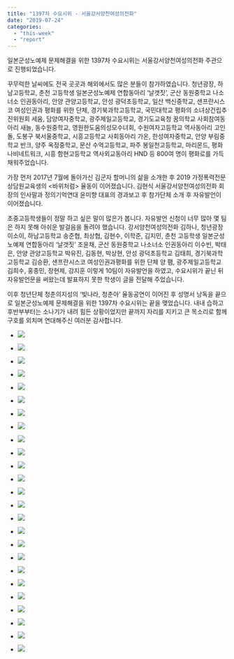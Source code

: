 ```yaml
---
title: "1397차 수요시위 - 서울강서양천여성의전화"
date: "2019-07-24"
categories: 
  - "this-week"
  - "report"
---
```


일본군성노예제 문제해결을 위한 1397차 수요시위는 서울강서양천여성의전화 주관으로 진행되었습니다.

꾸무럭한 날씨에도 전국 곳곳과 해외에서도 많은 분들이 참가하였습니다. 청년광장, 하남고등학교, 춘천 고등학생 일본군성노예제 연합동아리 ‘날갯짓’, 군산 동원중학교 나소너소 인권동아리, 안양 관양고등학교, 안성 광덕초등학교, 일산 백신중학교, 샌프란시스코 여성인권과 평화를 위한 단체, 경기북과학고등학교, 국민대학교 평화의 소녀상건립추진위원회 세움, 담양여자중학교, 광주제일고등학교, 경기도교육청 꿈의학교 사회참여동아리 새늘, 동수원중학교, 영원한도움의성모수녀회, 수원여자고등학교 역사동아리 고인돌, 도봉구 북서울중학교, 시흥고등학교 사회동아리 가온, 한성여자중학교, 안양 부림중학교 반크, 양주 옥정중학교, 문산 수억고등학교, 파주 봉일천고등학교, 마리몬드, 평화나비네트워크, 시흥 함현고등학교 역사외교동아리 HND 등 800여 명이 평화로를 가득 채워주었습니다.

가장 먼저 2017년 7월에 돌아가신 김군자 할머니의 삶을 소개한 후 2019 가정폭력전문상담원교육생의 <바위처럼> 율동이 이어졌습니다. 김현식 서울강서양천여성의전화 회장의 인사말과 정의기억연대 윤미향 대표의 경과보고 후 참가단체 소개 후 자유발언이 이어졌습니다.

초중고등학생들이 정말 하고 싶은 말이 많은가 봅니다. 자유발언 신청이 너무 많아 몇 팀은 하지 못해 아쉬운 발걸음을 돌려야 했습니다. 강서양천여성의전화 김하나, 청년광장 이소이, 하남고등학교 송준협, 최상협, 김현수, 이학준, 김지민, 춘천 고등학생 일본군성노예제 연합동아리 ‘날갯짓’ 조윤채, 군산 동원중학교 나소너소 인권동아리 이수빈, 박태은, 안양 관양고등학교 박유진, 김동현, 박상현, 안성 광덕초등학교 김태희, 경기북과학고등학교 김승환, 샌프란시스코 여성인권과평화를 위한 단체 양 팸, 광주제일고등학교 김희수, 홍종민, 장현제, 강지훈 이렇게 10팀이 자유발언을 하였고, 수요시위가 끝닌 뒤 자유발언문을 써왔는데 발표하지 못한 학생이 글을 전달해 주었습니다.

이후 청년단체 청춘의지성의 ‘빛나라, 청춘아’ 율동공연이 이어진 후 성명서 낭독을 끝으로 일본군성노예제 문제해결을 위한 1397차 수요시위는 끝을 맺었습니다. 내내 습하고 후반부부터는 소나기가 내려 힘든 상황이었지만 끝까지 자리를 지키고 큰 목소리로 함께 구호를 외치며 연대해주신 여러분 감사합니다.

- ![](https://r2.womenandwar.net/2019/07/크기변환IMGP8687-1024x680.jpg)
    
- ![](https://r2.womenandwar.net/2019/07/크기변환IMGP8697-1024x680.jpg)
    
- ![](https://r2.womenandwar.net/2019/07/크기변환IMGP8700-1024x680.jpg)
    
- ![](https://r2.womenandwar.net/2019/07/크기변환IMGP8711-1024x680.jpg)
    
- ![](https://r2.womenandwar.net/2019/07/크기변환IMGP8713-1024x680.jpg)
    
- ![](https://r2.womenandwar.net/2019/07/크기변환IMGP8732-1024x680.jpg)
    
- ![](https://r2.womenandwar.net/2019/07/크기변환IMGP8738-1024x680.jpg)
    
- ![](https://r2.womenandwar.net/2019/07/크기변환IMGP8790-1024x680.jpg)
    
- ![](https://r2.womenandwar.net/2019/07/크기변환IMGP8812-1024x680.jpg)
    
- ![](https://r2.womenandwar.net/2019/07/크기변환IMGP8826-1024x680.jpg)
    
- ![](https://r2.womenandwar.net/2019/07/크기변환IMGP8842-1024x680.jpg)
    
- ![](https://r2.womenandwar.net/2019/07/크기변환IMGP8846-1024x680.jpg)
    
- ![](https://r2.womenandwar.net/2019/07/크기변환IMGP8850-1024x680.jpg)
    
- ![](https://r2.womenandwar.net/2019/07/크기변환IMGP8861-1024x680.jpg)
    
- ![](https://r2.womenandwar.net/2019/07/크기변환IMGP8863-1024x680.jpg)
    
- ![](https://r2.womenandwar.net/2019/07/크기변환IMGP8871-1024x680.jpg)
    
- ![](https://r2.womenandwar.net/2019/07/크기변환IMGP8875-1024x680.jpg)
    
- ![](https://r2.womenandwar.net/2019/07/크기변환IMGP8878-1024x680.jpg)
    
- ![](https://r2.womenandwar.net/2019/07/크기변환IMGP8880-1024x680.jpg)
    
- ![](https://r2.womenandwar.net/2019/07/크기변환IMGP8888-1024x680.jpg)
    
- ![](https://r2.womenandwar.net/2019/07/크기변환IMGP8897-1024x680.jpg)
    
- ![](https://r2.womenandwar.net/2019/07/크기변환IMGP8901-1024x680.jpg)
    
- ![](https://r2.womenandwar.net/2019/07/크기변환IMGP8912-1024x680.jpg)
    
- ![](https://r2.womenandwar.net/2019/07/크기변환IMGP8921-1024x680.jpg)
    
- ![](https://r2.womenandwar.net/2019/07/크기변환S28BW-419072517510-724x1024.jpg)
